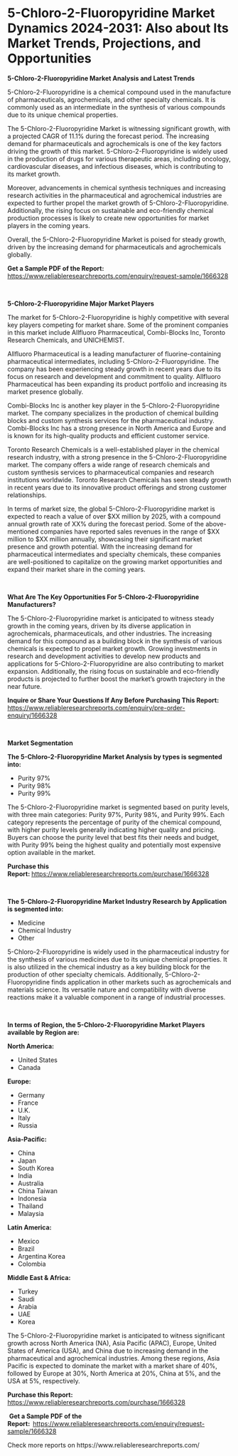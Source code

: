 <p><h1>5-Chloro-2-Fluoropyridine Market Dynamics 2024-2031: Also about Its Market Trends, Projections, and Opportunities</h1></p><p><strong>5-Chloro-2-Fluoropyridine Market Analysis and Latest Trends</strong></p>
<p><p>5-Chloro-2-Fluoropyridine is a chemical compound used in the manufacture of pharmaceuticals, agrochemicals, and other specialty chemicals. It is commonly used as an intermediate in the synthesis of various compounds due to its unique chemical properties.</p><p>The 5-Chloro-2-Fluoropyridine Market is witnessing significant growth, with a projected CAGR of 11.1% during the forecast period. The increasing demand for pharmaceuticals and agrochemicals is one of the key factors driving the growth of this market. 5-Chloro-2-Fluoropyridine is widely used in the production of drugs for various therapeutic areas, including oncology, cardiovascular diseases, and infectious diseases, which is contributing to its market growth.</p><p>Moreover, advancements in chemical synthesis techniques and increasing research activities in the pharmaceutical and agrochemical industries are expected to further propel the market growth of 5-Chloro-2-Fluoropyridine. Additionally, the rising focus on sustainable and eco-friendly chemical production processes is likely to create new opportunities for market players in the coming years.</p><p>Overall, the 5-Chloro-2-Fluoropyridine Market is poised for steady growth, driven by the increasing demand for pharmaceuticals and agrochemicals globally.</p></p>
<p><strong>Get a Sample PDF of the Report:&nbsp;</strong> <a href="https://www.reliableresearchreports.com/enquiry/request-sample/1666328">https://www.reliableresearchreports.com/enquiry/request-sample/1666328</a></p>
<p>&nbsp;</p>
<p><strong>5-Chloro-2-Fluoropyridine Major Market Players</strong></p>
<p><p>The market for 5-Chloro-2-Fluoropyridine is highly competitive with several key players competing for market share. Some of the prominent companies in this market include Allfluoro Pharmaceutical, Combi-Blocks Inc, Toronto Research Chemicals, and UNICHEMIST.</p><p>Allfluoro Pharmaceutical is a leading manufacturer of fluorine-containing pharmaceutical intermediates, including 5-Chloro-2-Fluoropyridine. The company has been experiencing steady growth in recent years due to its focus on research and development and commitment to quality. Allfluoro Pharmaceutical has been expanding its product portfolio and increasing its market presence globally.</p><p>Combi-Blocks Inc is another key player in the 5-Chloro-2-Fluoropyridine market. The company specializes in the production of chemical building blocks and custom synthesis services for the pharmaceutical industry. Combi-Blocks Inc has a strong presence in North America and Europe and is known for its high-quality products and efficient customer service.</p><p>Toronto Research Chemicals is a well-established player in the chemical research industry, with a strong presence in the 5-Chloro-2-Fluoropyridine market. The company offers a wide range of research chemicals and custom synthesis services to pharmaceutical companies and research institutions worldwide. Toronto Research Chemicals has seen steady growth in recent years due to its innovative product offerings and strong customer relationships.</p><p>In terms of market size, the global 5-Chloro-2-Fluoropyridine market is expected to reach a value of over $XX million by 2025, with a compound annual growth rate of XX% during the forecast period. Some of the above-mentioned companies have reported sales revenues in the range of $XX million to $XX million annually, showcasing their significant market presence and growth potential. With the increasing demand for pharmaceutical intermediates and specialty chemicals, these companies are well-positioned to capitalize on the growing market opportunities and expand their market share in the coming years.</p></p>
<p>&nbsp;</p>
<p><strong>What Are The Key Opportunities For 5-Chloro-2-Fluoropyridine Manufacturers?</strong></p>
<p><p>The 5-Chloro-2-Fluoropyridine market is anticipated to witness steady growth in the coming years, driven by its diverse application in agrochemicals, pharmaceuticals, and other industries. The increasing demand for this compound as a building block in the synthesis of various chemicals is expected to propel market growth. Growing investments in research and development activities to develop new products and applications for 5-Chloro-2-Fluoropyridine are also contributing to market expansion. Additionally, the rising focus on sustainable and eco-friendly products is projected to further boost the market’s growth trajectory in the near future.</p></p>
<p><strong>Inquire or Share Your Questions If Any Before Purchasing This Report:</strong> <a href="https://www.reliableresearchreports.com/enquiry/pre-order-enquiry/1666328">https://www.reliableresearchreports.com/enquiry/pre-order-enquiry/1666328</a></p>
<p>&nbsp;</p>
<p><strong>Market Segmentation</strong></p>
<p><strong>The 5-Chloro-2-Fluoropyridine Market Analysis by types is segmented into:</strong></p>
<p><ul><li>Purity 97%</li><li>Purity 98%</li><li>Purity 99%</li></ul></p>
<p><p>The 5-Chloro-2-Fluoropyridine market is segmented based on purity levels, with three main categories: Purity 97%, Purity 98%, and Purity 99%. Each category represents the percentage of purity of the chemical compound, with higher purity levels generally indicating higher quality and pricing. Buyers can choose the purity level that best fits their needs and budget, with Purity 99% being the highest quality and potentially most expensive option available in the market.</p></p>
<p><strong>Purchase this Report:&nbsp;</strong><a href="https://www.reliableresearchreports.com/purchase/1666328">https://www.reliableresearchreports.com/purchase/1666328</a></p>
<p>&nbsp;</p>
<p><strong>The 5-Chloro-2-Fluoropyridine Market Industry Research by Application is segmented into:</strong></p>
<p><ul><li>Medicine</li><li>Chemical Industry</li><li>Other</li></ul></p>
<p><p>5-Chloro-2-Fluoropyridine is widely used in the pharmaceutical industry for the synthesis of various medicines due to its unique chemical properties. It is also utilized in the chemical industry as a key building block for the production of other specialty chemicals. Additionally, 5-Chloro-2-Fluoropyridine finds application in other markets such as agrochemicals and materials science. Its versatile nature and compatibility with diverse reactions make it a valuable component in a range of industrial processes.</p></p>
<p>&nbsp;</p>
<p><strong>In terms of Region, the 5-Chloro-2-Fluoropyridine Market Players available by Region are:</strong></p>
<p>
    <p> <strong> North America: </strong>
        <ul>
            <li>United States</li>
            <li>Canada</li>
        </ul>
        </p> 
    <p> <strong> Europe: </strong>
        <ul>
            <li>Germany</li>
            <li>France</li>
            <li>U.K.</li>
            <li>Italy</li>
            <li>Russia</li>
        </ul>
        </p> 
    <p> <strong> Asia-Pacific: </strong>
        <ul>
            <li>China</li>
            <li>Japan</li>
            <li>South Korea</li>
            <li>India</li>
            <li>Australia</li>
            <li>China Taiwan</li>
            <li>Indonesia</li>
            <li>Thailand</li>
            <li>Malaysia</li>
        </ul>
        </p> 
    <p> <strong> Latin America: </strong>
        <ul>
            <li>Mexico</li>
            <li>Brazil</li>
            <li>Argentina Korea</li>
            <li>Colombia</li>
        </ul>
        </p> 
    <p> <strong> Middle East & Africa: </strong>
        <ul>
            <li>Turkey</li>
            <li>Saudi</li>
            <li>Arabia</li>
            <li>UAE</li>
            <li>Korea</li>
        </ul>
    </p>
    </p>
<p><p>The 5-Chloro-2-Fluoropyridine market is anticipated to witness significant growth across North America (NA), Asia Pacific (APAC), Europe, United States of America (USA), and China due to increasing demand in the pharmaceutical and agrochemical industries. Among these regions, Asia Pacific is expected to dominate the market with a market share of 40%, followed by Europe at 30%, North America at 20%, China at 5%, and the USA at 5%, respectively.</p></p>
<p><strong>Purchase this Report: </strong><a href="https://www.reliableresearchreports.com/purchase/1666328">https://www.reliableresearchreports.com/purchase/1666328</a></p>
<p>&nbsp;<strong>Get a Sample PDF of the Report:&nbsp;&nbsp;</strong><a href="https://www.reliableresearchreports.com/enquiry/request-sample/1666328">https://www.reliableresearchreports.com/enquiry/request-sample/1666328</a></p>
<p><strong></strong></p>
<p>Check more reports on https://www.reliableresearchreports.com/</p>